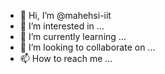 - 👋 Hi, I’m @mahehsi-iit
- 👀 I’m interested in ...
- 🌱 I’m currently learning ...
- 💞️ I’m looking to collaborate on ...
- 📫 How to reach me ...

<!---
mahehsi-iit/mahehsi-iit is a ✨ special ✨ repository because its `README.md` (this file) appears on your GitHub profile.
You can click the Preview link to take a look at your changes.
--->
